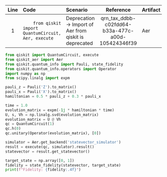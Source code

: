 | Line | Code | Scenario | Reference | Artifact | Refactoring |
| :--: | :--- | :------- | :--------: | :------- | :---------- |
| 1 | `    from qiskit import QuantumCircuit, Aer, execute` | Deprecation -> Import of Aer from qiskit is deprecated | qrn_tax_ddbb-c02fdd64-b33a-477c-a00d-105424346f39 | Aer | `from qiskit import QuantumCircuit, execute\nfrom qiskit_aer import Aer` |

```python
from qiskit import QuantumCircuit, execute
from qiskit_aer import Aer
from qiskit.quantum_info import Pauli, state_fidelity
from qiskit.quantum_info.operators import Operator
import numpy as np
from scipy.linalg import expm

pauli_z = Pauli('Z').to_matrix()
pauli_x = Pauli('X').to_matrix()
hamiltonian = 0.5 * pauli_z + 0.3 * pauli_x

time = 1.0
evolution_matrix = expm(-1j * hamiltonian * time)
U, s, Vh = np.linalg.svd(evolution_matrix)
evolution_matrix = U @ Vh
qc = QuantumCircuit(1)
qc.h(0)
qc.unitary(Operator(evolution_matrix), [0])

simulator = Aer.get_backend('statevector_simulator')
result = execute(qc, simulator).result()
statevector = result.get_statevector()

target_state = np.array([0, 1])
fidelity = state_fidelity(statevector, target_state)
print(f"Fidelity: {fidelity:.4f}")
```